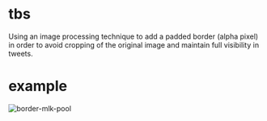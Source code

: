 # tbs

Using an image processing technique to add a padded border (alpha pixel) in order to avoid cropping of the original image and maintain full visibility in tweets.

# example

![border-mlk-pool](https://user-images.githubusercontent.com/30305723/127752681-93505f45-5c93-45f8-a637-97073bc787fb.jpeg)
